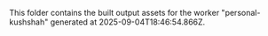 This folder contains the built output assets for the worker "personal-kushshah" generated at 2025-09-04T18:46:54.866Z.